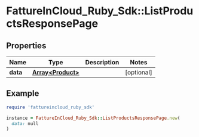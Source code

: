 # FattureInCloud_Ruby_Sdk::ListProductsResponsePage

## Properties

| Name | Type | Description | Notes |
| ---- | ---- | ----------- | ----- |
| **data** | [**Array&lt;Product&gt;**](Product.md) |  | [optional] |

## Example

```ruby
require 'fattureincloud_ruby_sdk'

instance = FattureInCloud_Ruby_Sdk::ListProductsResponsePage.new(
  data: null
)
```

